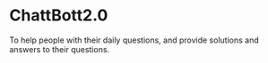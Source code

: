 # ChattBott2.0
To help people with their daily questions, and provide solutions and answers to their questions.
